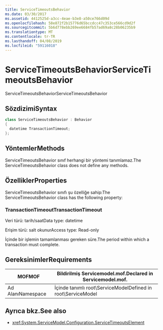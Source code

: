 ```yaml
---
title: ServiceTimeoutsBehavior
ms.date: 03/30/2017
ms.assetid: 4412525d-a3cc-4eae-b3e8-a50ce766d09d
ms.openlocfilehash: 58e872f2b15776d65bccdcc47c353ce566cd9d2f
ms.sourcegitcommit: 5b6d778ebb269ee6684fb57ad69a8c28b06235b9
ms.translationtype: MT
ms.contentlocale: tr-TR
ms.lasthandoff: 04/08/2019
ms.locfileid: "59116018"
---
```

# <a name="servicetimeoutsbehavior"></a><span data-ttu-id="72d3a-102">ServiceTimeoutsBehavior</span><span class="sxs-lookup"><span data-stu-id="72d3a-102">ServiceTimeoutsBehavior</span></span>
<span data-ttu-id="72d3a-103">ServiceTimeoutsBehavior</span><span class="sxs-lookup"><span data-stu-id="72d3a-103">ServiceTimeoutsBehavior</span></span>  
  
## <a name="syntax"></a><span data-ttu-id="72d3a-104">Sözdizimi</span><span class="sxs-lookup"><span data-stu-id="72d3a-104">Syntax</span></span>  
  
```csharp
class ServiceTimeoutsBehavior : Behavior  
{  
  datetime TransactionTimeout;  
};  
```  
  
## <a name="methods"></a><span data-ttu-id="72d3a-105">Yöntemler</span><span class="sxs-lookup"><span data-stu-id="72d3a-105">Methods</span></span>  
 <span data-ttu-id="72d3a-106">ServiceTimeoutsBehavior sınıf herhangi bir yöntemi tanımlamaz.</span><span class="sxs-lookup"><span data-stu-id="72d3a-106">The ServiceTimeoutsBehavior class does not define any methods.</span></span>  
  
## <a name="properties"></a><span data-ttu-id="72d3a-107">Özellikler</span><span class="sxs-lookup"><span data-stu-id="72d3a-107">Properties</span></span>  
 <span data-ttu-id="72d3a-108">ServiceTimeoutsBehavior sınıfı şu özelliğe sahip:</span><span class="sxs-lookup"><span data-stu-id="72d3a-108">The ServiceTimeoutsBehavior class has the following property:</span></span>  
  
### <a name="transactiontimeout"></a><span data-ttu-id="72d3a-109">TransactionTimeout</span><span class="sxs-lookup"><span data-stu-id="72d3a-109">TransactionTimeout</span></span>  
 <span data-ttu-id="72d3a-110">Veri türü: tarih/saat</span><span class="sxs-lookup"><span data-stu-id="72d3a-110">Data type: datetime</span></span>  
  
 <span data-ttu-id="72d3a-111">Erişim türü: salt okunur</span><span class="sxs-lookup"><span data-stu-id="72d3a-111">Access type: Read-only</span></span>  
  
 <span data-ttu-id="72d3a-112">İçinde bir işlemin tamamlanması gereken süre.</span><span class="sxs-lookup"><span data-stu-id="72d3a-112">The period within which a transaction must complete.</span></span>  
  
## <a name="requirements"></a><span data-ttu-id="72d3a-113">Gereksinimler</span><span class="sxs-lookup"><span data-stu-id="72d3a-113">Requirements</span></span>  
  
|<span data-ttu-id="72d3a-114">MOF</span><span class="sxs-lookup"><span data-stu-id="72d3a-114">MOF</span></span>|<span data-ttu-id="72d3a-115">Bildirilmiş Servicemodel.mof.</span><span class="sxs-lookup"><span data-stu-id="72d3a-115">Declared in Servicemodel.mof.</span></span>|  
|---------|-----------------------------------|  
|<span data-ttu-id="72d3a-116">Ad Alanı</span><span class="sxs-lookup"><span data-stu-id="72d3a-116">Namespace</span></span>|<span data-ttu-id="72d3a-117">İçinde tanımlı root\ServiceModel</span><span class="sxs-lookup"><span data-stu-id="72d3a-117">Defined in root\ServiceModel</span></span>|  
  
## <a name="see-also"></a><span data-ttu-id="72d3a-118">Ayrıca bkz.</span><span class="sxs-lookup"><span data-stu-id="72d3a-118">See also</span></span>

- <xref:System.ServiceModel.Configuration.ServiceTimeoutsElement>
